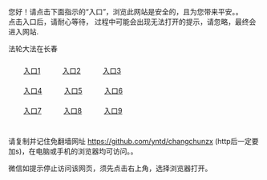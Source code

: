 您好！请点击下面指示的“入口”，浏览此网站是安全的，且为您带来平安。。 <br/>
点击入口后，请耐心等待， 过程中可能会出现无法打开的提示，请忽略，最终会进入网站. </br>

法轮大法在长春<br/>
<div style="padding:10px"><a style="margin:20px" target="_blank" href="https://d3s3zu1h5gdj3.cloudfront.net/2Qpsp?eostlz" id="ccLink1" rel="nofollow">入口1</a> <a target="_blank" style="margin:20px" href="https://d2ysgkp9fqdvf3.cloudfront.net/2Qpsp?fvgqnez" id="ccLink2" rel="nofollow">入口2</a> <a style="margin:20px" target="_blank" href="https://d2vlz0tmnbubrv.cloudfront.net/2Qpsp?tqrprxgc" id="ccLink3" rel="nofollow">入口3</a></div>

<div style="padding:10px" ><a style="margin:20px" target="_blank" href="https://d3s3zu1h5gdj3.cloudfront.net/2Qpsp?eostlz" id="ccLink4" rel="nofollow">入口4</a> <a style="margin:20px" href="https://d2ysgkp9fqdvf3.cloudfront.net/2Qpsp?fvgqnez" target="_blank" id="ccLink5" rel="nofollow">入口5</a> <a style="margin:20px" href="https://d2vlz0tmnbubrv.cloudfront.net/2Qpsp?tqrprxgc" target="_blank" id="ccLink6" rel="nofollow">入口6</a></div>

<div style="padding:10px"><a style="margin:20px" target="_blank" href="https://d3s3zu1h5gdj3.cloudfront.net/2Qpsp?eostlz" id="ccLink7" rel="nofollow">入口7</a> <a style="margin:20px" href="https://d2ysgkp9fqdvf3.cloudfront.net/2Qpsp?fvgqnez" target="_blank" id="ccLink8" rel="nofollow">入口8</a> <a style="margin:20px" target="_blank" href="https://d2vlz0tmnbubrv.cloudfront.net/2Qpsp?tqrprxgc" id="ccLink9" rel="nofollow">入口9</a></div>

<br/>



请复制并记住免翻墙网址 https://github.com/yntd/changchunzx (http后一定要加s)，在电脑或手机的浏览器均可访问。。<br/>

微信如提示停止访问该网页，须先点击右上角，选择浏览器打开。

